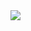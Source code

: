 <img src="https://capsule-render.vercel.app/api?type=waving&color=gradient&customColorList=0,1,5&height=300&section=header&text=JooYeon Choi &fontSize=70&fontAlignY=40&desc=Hi there!" />

